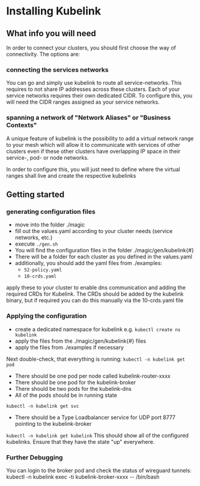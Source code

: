 # Installing Kubelink

## What info you will need

In order to connect your clusters, you should first choose the way of connectivity. The options are:

### connecting the services networks
You can go and simply use kubelink to route all service-networks. This requires to not share IP addresses across these clusters. Each of your service networks requires their own dedicated CIDR. To configure this, you will need the CIDR ranges assigned as your service networks.

### spanning a network of "Network Aliases" or "Business Contexts" 
A unique feature of kubelink is the possibility to add a virtual network range to your mesh which will allow it to communicate with services of other clusters even if these other clusters have overlapping IP space in their service-, pod- or node networks. 

In order to configure this, you will just need to define where the virtual ranges shall live and create the respective kubelinks

## Getting started

### generating configuration files

- move into the folder ./magic
- fill out the values.yaml according to your cluster needs (service networks, etc.)
- execute `./gen.sh`
- You will find the configuration files in the folder ./magic/gen/kubelink{#}
- There will be a folder for each cluster as you defined in the values.yaml
- additionally, you should add the yaml files from ./examples:
	- `52-policy.yaml`
	- `10-crds.yaml`


apply these to your cluster to enable dns communication and adding the required CRDs for Kubelink. The CRDs should be added by the kubelink binary, but if required you can do this manually via the 10-crds.yaml file


### Applying the configuration

- create a dedicated namespace for kubelink e.g. `kubectl create ns kubelink`
- apply the files from the ./magic/gen/kubelink{#} files
- apply the files from ./examples if necessary

Next double-check, that everything is running:
`kubectl -n kubelink get pod`
- There should be one pod per node called kubelink-router-xxxx
- There should be one pod for the kubelink-broker
- There should be two pods for the kubelink-dns
- All of the pods should be in running state

`kubectl -n kubelink get svc`
- There should be a Type Loadbalancer service for UDP port 8777 pointing to the kubelink-broker

`kubectl -n kubelink get kubelink`
This should show all of the configured kubelinks. Ensure that they have the state "up" everywhere.

### Further Debugging

You can login to the broker pod and check the status of wireguard tunnels:
kubectl -n kubelink exec -ti kubelink-broker-xxxx -- /bin/bash




